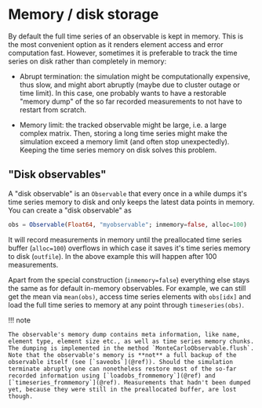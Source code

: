 # Memory / disk storage

By default the full time series of an observable is kept in memory. This is the most convenient option as it renders element access and error computation fast. However, sometimes it is preferable to track the time series on disk rather than completely in memory:

* Abrupt termination: the simulation might be computationally expensive, thus slow, and might abort abruptly (maybe due to cluster outage or time limit). In this case, one probably wants to have a restorable "memory dump" of the so far recorded measurements to not have to restart from scratch.

* Memory limit: the tracked observable might be large, i.e. a large complex matrix. Then, storing a long time series might make the simulation exceed a memory limit (and often stop unexpectedly). Keeping the time series memory on disk solves this problem.


## "Disk observables"

A "disk observable" is an `Observable` that every once in a while dumps it's time series memory to disk and only keeps the latest data points in memory. You can create a "disk observable" as

```julia
obs = Observable(Float64, "myobservable"; inmemory=false, alloc=100)
```

It will record measurements in memory until the preallocated time series buffer (`alloc=100`) overflows in which case it saves it's time series memory to disk (`outfile`). In the above example this will happen after 100 measurements.

Apart from the special construction (`inmemory=false`) everything else stays the same as for default in-memory observables. For example, we can still get the mean via `mean(obs)`, access time series elements with `obs[idx]` and load the full time series to memory at any point through `timeseries(obs)`.

!!! note

    The observable's memory dump contains meta information, like name, element type, element size etc., as well as time series memory chunks. The dumping is implemented in the method `MonteCarloObservable.flush`. Note that the observable's memory is **not** a full backup of the observable itself (see [`saveobs`](@ref)). Should the simulation terminate abruptly one can nonetheless restore most of the so-far recorded information using [`loadobs_frommemory`](@ref) and [`timeseries_frommemory`](@ref). Measurements that hadn't been dumped yet, because they were still in the preallocated buffer, are lost though.